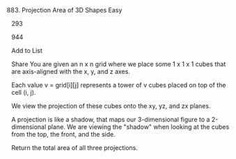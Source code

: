 ﻿883. Projection Area of 3D Shapes
     Easy

293

944

Add to List

Share
You are given an n x n grid where we place some 1 x 1 x 1 cubes that are axis-aligned with the x, y, and z axes.

Each value v = grid[i][j] represents a tower of v cubes placed on top of the cell (i, j).

We view the projection of these cubes onto the xy, yz, and zx planes.

A projection is like a shadow, that maps our 3-dimensional figure to a 2-dimensional plane. We are viewing the "shadow" when looking at the cubes from the top, the front, and the side.

Return the total area of all three projections.